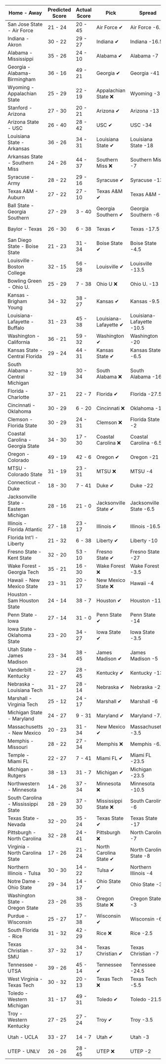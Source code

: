 Home - Away | Predicted Score | Actual Score | Pick | Spread | ATS Pick | O/U | O/U Pick
--- | --- | --- | --- | --- | --- | --- | ---
San Jose State - Air Force | 21 - 24 | 20 - 45 | Air Force ✔ | Air Force -6.5 | San Jose State ❌ | 45 | Push ❌
Indiana - Akron | 30 - 22 | 29 - 27 | Indiana ✔ | Indiana -16.5 | Akron ✔ | 46 | Over ✔
Alabama - Mississippi | 35 - 26 | 24 - 10 | Alabama ✔ | Alabama -7 | Alabama ✔ | 55.5 | Over ❌
Georgia - Alabama-Birmingham | 36 - 16 | 49 - 21 | Georgia ✔ | Georgia -41 | Alabama-Birmingham ✔ | 57 | Under ❌
Wyoming - Appalachian State | 25 - 29 | 22 - 19 | Appalachian State ❌ | Wyoming -3 | Appalachian State ✔ | 45 | Over ❌
Stanford - Arizona | 27 - 30 | 20 - 21 | Arizona ✔ | Arizona -13 | Stanford ✔ | 59.5 | Under ✔
Arizona State - USC | 26 - 40 | 28 - 42 | USC ✔ | USC -34 | Arizona State ✔ | 62 | Over ✔
Louisiana State - Arkansas | 36 - 26 | 34 - 31 | Louisiana State ✔ | Louisiana State -18 | Arkansas ✔ | 56 | Over ✔
Arkansas State - Southern Miss | 24 - 26 | 44 - 37 | Southern Miss ❌ | Southern Miss -7 | Arkansas State ✔ | 46.5 | Over ✔
Syracuse - Army | 28 - 22 | 29 - 16 | Syracuse ✔ | Syracuse -13 | Army ✔ | 50.5 | Under ✔
Texas A&M - Auburn | 27 - 22 | 27 - 10 | Texas A&M ✔ | Texas A&M -9 | Auburn ❌ | 51.5 | Under ✔
Ball State - Georgia Southern | 27 - 29 | 3 - 40 | Georgia Southern ✔ | Georgia Southern -6 | Ball State ❌ | 61.5 | Under ✔
Baylor - Texas | 26 - 30 | 6 - 38 | Texas ✔ | Texas -17.5 | Baylor ❌ | 49.5 | Over ❌
San Diego State - Boise State | 21 - 23 | 31 - 34 | Boise State ✔ | Boise State -4.5 | San Diego State ✔ | 47.5 | Under ❌
Louisville - Boston College | 32 - 15 | 56 - 28 | Louisville ✔ | Louisville -13.5 | Louisville ✔ | 53.5 | Under ❌
Bowling Green - Ohio U. | 25 - 29 | 7 - 38 | Ohio U ❌ | Ohio U. -13 | Bowling Green ❌ | 45 | Over ❌
Kansas - Brigham Young | 34 - 32 | 38 - 27 | Kansas ✔ | Kansas -9.5 | Brigham Young ❌ | 54.5 | Over ✔
Louisiana-Lafayette - Buffalo | 31 - 23 | 45 - 38 | Louisiana-Lafayette ✔ | Louisiana-Lafayette -10.5 | Buffalo ✔ | 57.5 | Under ❌
Washington - California | 36 - 21 | 59 - 32 | Washington ✔ | Washington -20 | California ❌ | 55.5 | Over ✔
Kansas State - Central Florida | 29 - 24 | 44 - 31 | Kansas State ✔ | Kansas State -6.5 | Central Florida ❌ | 52.5 | Over ✔
South Alabama - Central Michigan | 32 - 19 | 30 - 34 | South Alabama ❌ | South Alabama -16 | Central Michigan ✔ | 47.5 | Over ✔
Florida - Charlotte | 37 - 21 | 22 - 7 | Florida ✔ | Florida -27.5 | Charlotte ✔ | 48.5 | Over ❌
Cincinnati - Oklahoma | 30 - 29 | 6 - 20 | Cincinnati ❌ | Oklahoma -14 | Cincinnati ✔ | 57 | Over ❌
Clemson - Florida State | 30 - 29 | 24 - 31 | Clemson ❌ | Florida State -2 | Clemson ❌ | 55 | Over ❌
Coastal Carolina - Georgia State | 34 - 30 | 17 - 30 | Coastal Carolina ❌ | Coastal Carolina -6.5 | Georgia State ✔ | 63 | Over ❌
Oregon - Colorado | 49 - 19 | 42 - 6 | Oregon ✔ | Oregon -21 | Oregon ✔ | 70 | Under ✔
MTSU - Colorado State | 31 - 19 | 23 - 31 | MTSU ❌ | MTSU -4 | MTSU ❌ | 50 | Push ❌
Connecticut - Duke | 18 - 30 | 7 - 41 | Duke ✔ | Duke -22 | Connecticut ❌ | 45 | Over ✔
Jacksonville State - Eastern Michigan | 28 - 16 | 21 - 0 | Jacksonville State ✔ | Jacksonville State -6.5 | Jacksonville State ✔ | 51 | Under ✔
Illinois - Florida Atlantic | 27 - 18 | 23 - 17 | Illinois ✔ | Illinois -16.5 | Florida Atlantic ✔ | 45.5 | Under ✔
Florida Int'l - Liberty | 21 - 32 | 6 - 38 | Liberty ✔ | Liberty -10 | Liberty ✔ | 52 | Over ❌
Fresno State - Kent State | 32 - 20 | 53 - 10 | Fresno State ✔ | Fresno State -27 | Kent State ❌ | 47 | Over ✔
Wake Forest - Georgia Tech | 35 - 21 | 16 - 30 | Wake Forest ❌ | Wake Forest -3.5 | Wake Forest ❌ | 58.5 | Under ✔
Hawaii - New Mexico State | 23 - 31 | 20 - 17 | New Mexico State ❌ | Hawaii -4 | New Mexico State ✔ | 55 | Under ✔
Houston - Sam Houston State | 24 - 14 | 38 - 7 | Houston ✔ | Houston -11.5 | Sam Houston State ❌ | 37 | Over ✔
Penn State - Iowa | 27 - 14 | 31 - 0 | Penn State ✔ | Penn State -14 | Iowa ❌ | 38 | Over ❌
Iowa State - Oklahoma State | 23 - 20 | 34 - 27 | Iowa State ✔ | Iowa State -3.5 | Oklahoma State ❌ | 36 | Over ✔
Utah State - James Madison | 23 - 34 | 38 - 45 | James Madison ✔ | James Madison -5 | James Madison ✔ | 52.5 | Over ✔
Vanderbilt - Kentucky | 22 - 27 | 28 - 45 | Kentucky ✔ | Kentucky -13 | Vanderbilt ❌ | 50 | Under ❌
Nebraska - Louisiana Tech | 31 - 27 | 28 - 14 | Nebraska ✔ | Nebraska -21 | Louisiana Tech ✔ | 45 | Over ❌
Marshall - Virginia Tech | 25 - 12 | 24 - 17 | Marshall ✔ | Marshall -6 | Marshall ✔ | 41.5 | Under ✔
Michigan State - Maryland | 24 - 27 | 9 - 31 | Maryland ✔ | Maryland -7.5 | Michigan State ❌ | 52.5 | Under ✔
Massachusetts - New Mexico | 20 - 23 | 31 - 34 | New Mexico ✔ | Massachusetts -3.5 | New Mexico ✔ | 48.5 | Under ❌
Memphis - Missouri | 28 - 22 | 27 - 34 | Memphis ❌ | Memphis -6.5 | Missouri ✔ | 52.5 | Under ❌
Temple - Miami FL | 22 - 27 | 7 - 41 | Miami FL ✔ | Miami FL -23.5 | Temple ❌ | 46 | Over ✔
Michigan - Rutgers | 38 - 13 | 31 - 7 | Michigan ✔ | Michigan -23.5 | Michigan ✔ | 43 | Over ❌
Northwestern - Minnesota | 14 - 26 | 37 - 34 | Minnesota ❌ | Minnesota -10.5 | Minnesota ❌ | 39.5 | Over ✔
South Carolina - Mississippi State | 28 - 29 | 37 - 30 | Mississippi State ❌ | South Carolina -6 | Mississippi State ❌ | 47 | Over ✔
Texas State - Nevada | 32 - 20 | 35 - 24 | Texas State ✔ | Texas State -17 | Nevada ✔ | 59.5 | Under ✔
Pittsburgh - North Carolina | 32 - 28 | 24 - 41 | Pittsburgh ❌ | North Carolina -7 | Pittsburgh ❌ | 49.5 | Over ✔
Virginia - North Carolina State | 17 - 26 | 21 - 24 | North Carolina State ✔ | North Carolina State -8 | North Carolina State ❌ | 47 | Under ✔
Northern Illinois - Tulsa | 30 - 30 | 14 - 22 | Tulsa ✔ | Northern Illinois -4 | Tulsa ✔ | 54.5 | Over ❌
Notre Dame - Ohio State | 29 - 34 | 14 - 17 | Ohio State ✔ | Ohio State -3 | Ohio State ❌ | 55.5 | Over ❌
Washington State - Oregon State | 23 - 26 | 38 - 35 | Oregon State ❌ | Oregon State -3 | Oregon State ❌ | 58 | Under ❌
Purdue - Wisconsin | 25 - 27 | 17 - 38 | Wisconsin ✔ | Wisconsin -6 | Purdue ❌ | 54 | Under ❌
South Florida - Rice | 31 - 32 | 42 - 29 | Rice ❌ | Rice -2.5 | South Florida ✔ | 57.5 | Over ✔
Texas Christian - SMU | 37 - 32 | 34 - 17 | Texas Christian ✔ | Texas Christian -7 | SMU ❌ | 63 | Over ❌
Tennessee - UTSA | 39 - 26 | 45 - 14 | Tennessee ✔ | Tennessee -24.5 | UTSA ❌ | 59.5 | Over ❌
West Virginia - Texas Tech | 30 - 32 | 20 - 13 | Texas Tech ❌ | Texas Tech -5.5 | West Virginia ✔ | 54.5 | Over ❌
Toledo - Western Michigan | 31 - 17 | 49 - 31 | Toledo ✔ | Toledo -21.5 | Western Michigan ✔ | 52 | Under ❌
Troy - Western Kentucky | 27 - 25 | 27 - 24 | Troy ✔ | Troy -3.5 | Western Kentucky ✔ | 57 | Under ✔
Utah - UCLA | 33 - 27 | 14 - 7 | Utah ✔ | Utah -3 | Utah ✔ | 51 | Over ❌
UTEP - UNLV | 26 - 26 | 28 - 45 | UTEP ❌ | UTEP -2 | UNLV ✔ | 49.5 | Over ✔
